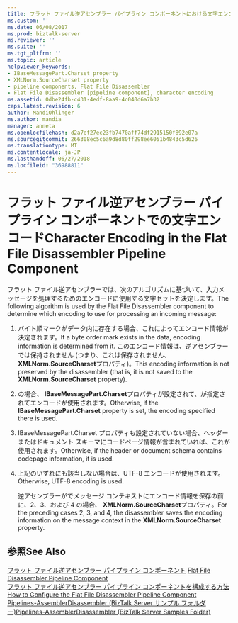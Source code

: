 ```yaml
---
title: フラット ファイル逆アセンブラー パイプライン コンポーネントにおける文字エンコーディング |Microsoft Docs
ms.custom: ''
ms.date: 06/08/2017
ms.prod: biztalk-server
ms.reviewer: ''
ms.suite: ''
ms.tgt_pltfrm: ''
ms.topic: article
helpviewer_keywords:
- IBaseMessagePart.Charset property
- XMLNorm.SourceCharset property
- pipeline components, Flat File Disassembler
- Flat File Disassembler [pipeline component], character encoding
ms.assetid: 0dbe24fb-c431-4edf-8aa9-4c040d6a7b32
caps.latest.revision: 6
author: MandiOhlinger
ms.author: mandia
manager: anneta
ms.openlocfilehash: d2a7ef27ec23fb7470aff74df2915150f892e07a
ms.sourcegitcommit: 266308ec5c6a9d8d80ff298ee6051b4843c5d626
ms.translationtype: MT
ms.contentlocale: ja-JP
ms.lasthandoff: 06/27/2018
ms.locfileid: "36988811"
---
```

# <a name="character-encoding-in-the-flat-file-disassembler-pipeline-component"></a><span data-ttu-id="27f45-102">フラット ファイル逆アセンブラー パイプライン コンポーネントでの文字エン コード</span><span class="sxs-lookup"><span data-stu-id="27f45-102">Character Encoding in the Flat File Disassembler Pipeline Component</span></span>
<span data-ttu-id="27f45-103">フラット ファイル逆アセンブラーでは、次のアルゴリズムに基づいて、入力メッセージを処理するためのエンコードに使用する文字セットを決定します。</span><span class="sxs-lookup"><span data-stu-id="27f45-103">The following algorithm is used by the Flat File Disassembler component to determine which encoding to use for processing an incoming message:</span></span>  
  
1. <span data-ttu-id="27f45-104">バイト順マークがデータ内に存在する場合、これによってエンコード情報が決定されます。</span><span class="sxs-lookup"><span data-stu-id="27f45-104">If a byte order mark exists in the data, encoding information is determined from it.</span></span> <span data-ttu-id="27f45-105">このエンコード情報は、逆アセンブラーでは保持されません (つまり、これは保存されません、 **XMLNorm.SourceCharset**プロパティ)。</span><span class="sxs-lookup"><span data-stu-id="27f45-105">This encoding information is not preserved by the disassembler (that is, it is not saved to the **XMLNorm.SourceCharset** property).</span></span>  
  
2. <span data-ttu-id="27f45-106">の場合、 **IBaseMessagePart.Charset**プロパティが設定されて、が指定されてエンコードが使用されます。</span><span class="sxs-lookup"><span data-stu-id="27f45-106">Otherwise, if the **IBaseMessagePart.Charset** property is set, the encoding specified there is used.</span></span>  
  
3. <span data-ttu-id="27f45-107">IBaseMessagePart.Charset プロパティも設定されていない場合、ヘッダーまたはドキュメント スキーマにコードページ情報が含まれていれば、これが使用されます。</span><span class="sxs-lookup"><span data-stu-id="27f45-107">Otherwise, if the header or document schema contains codepage information, it is used.</span></span>  
  
4. <span data-ttu-id="27f45-108">上記のいずれにも該当しない場合は、UTF-8 エンコードが使用されます。</span><span class="sxs-lookup"><span data-stu-id="27f45-108">Otherwise, UTF-8 encoding is used.</span></span>  
  
   <span data-ttu-id="27f45-109">逆アセンブラーがでメッセージ コンテキストにエンコード情報を保存の前に、2、3、および 4 の場合、 **XMLNorm.SourceCharset**プロパティ。</span><span class="sxs-lookup"><span data-stu-id="27f45-109">For the preceding cases 2, 3, and 4, the disassembler saves the encoding information on the message context in the **XMLNorm.SourceCharset** property.</span></span>  
  
## <a name="see-also"></a><span data-ttu-id="27f45-110">参照</span><span class="sxs-lookup"><span data-stu-id="27f45-110">See Also</span></span>  
 <span data-ttu-id="27f45-111">[フラット ファイル逆アセンブラー パイプライン コンポーネント](../core/flat-file-disassembler-pipeline-component.md) </span><span class="sxs-lookup"><span data-stu-id="27f45-111">[Flat File Disassembler Pipeline Component](../core/flat-file-disassembler-pipeline-component.md) </span></span>  
 <span data-ttu-id="27f45-112">[フラット ファイル逆アセンブラー パイプライン コンポーネントを構成する方法](../core/how-to-configure-the-flat-file-disassembler-pipeline-component.md) </span><span class="sxs-lookup"><span data-stu-id="27f45-112">[How to Configure the Flat File Disassembler Pipeline Component](../core/how-to-configure-the-flat-file-disassembler-pipeline-component.md) </span></span>  
 [<span data-ttu-id="27f45-113">Pipelines-AssemblerDisassembler (BizTalk Server サンプル フォルダー)</span><span class="sxs-lookup"><span data-stu-id="27f45-113">Pipelines-AssemblerDisassembler (BizTalk Server Samples Folder)</span></span>](../core/pipelines-assemblerdisassembler-biztalk-server-samples-folder.md)